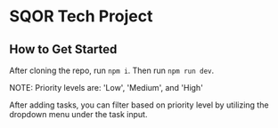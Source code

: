 # SQOR Tech Project

## How to Get Started



After cloning the repo, run `npm i`. Then run `npm run dev`.

NOTE: Priority levels are: 'Low', 'Medium', and 'High'

After adding tasks, you can filter based on priority level by utilizing the dropdown menu under the task input.

